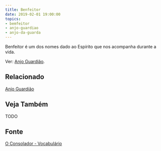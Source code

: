 ```yaml
---
title: Benfeitor
date: 2019-02-01 19:00:00
topics:
- bemfeitor
- anjo-guardiao
- anjo-da-guarda
---
```


Benfeitor é um dos nomes dado ao Espírito que nos acompanha durante a vida.

Ver: [Anjo Guardião](../anjo-guardiao).

## Relacionado
[Anjo Guardião](../anjo-guardiao)  

## Veja Também
TODO

## Fonte
[O Consolador - Vocabulário](http://www.oconsolador.com.br/linkfixo/vocabulario/principal.html)


